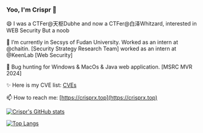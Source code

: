 ### Yoo, I'm Crispr 👋

<!--
**crisprss/crisprss** is a ✨ _special_ ✨ repository because its `README.md` (this file) appears on your GitHub profile.

Here are some ideas to get you started:

- 🔭 I’m currently working on ...
- 🌱 I’m currently learning ...
- 👯 I’m looking to collaborate on ...
- 🤔 I’m looking for help with ...
- 💬 Ask me about ...
- 📫 How to reach me: ...
- 😄 Pronouns: ...
- ⚡ Fun fact: ...
-->
😄 I was a CTFer@天枢Dubhe and now a CTFer@白泽Whitzard, interested in WEB Security But a noob

🔭 I’m currently in Secsys of Fudan University. 
   Worked as an intern at @chaitin. [Security Strategy Research Team]
   worked as an intern at @KeenLab [Web Security] 

🌱 Bug hunting for Windows & MacOs & Java web application. [MSRC MVR 2024]

✨ Here is my CVE list: [CVEs](https://github.com/crisprss/CVEs)


📫 How to reach me: [https://crisprx.top](https://crisprx.top)

[![Crispr's GitHub stats](https://github-readme-stats.vercel.app/api?username=crisprss&show_icons=true&theme=tokyonight)](https://github.com/anuraghazra/github-readme-stats)

[![Top Langs](https://github-readme-stats.vercel.app/api/top-langs/?username=crisprss&layout=compact&theme=tokyonight&hide=lua)](https://github.com/anuraghazra/github-readme-stats)
